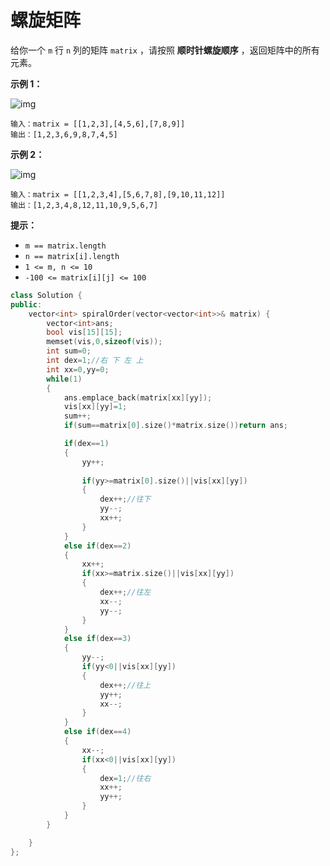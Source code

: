 # 螺旋矩阵



给你一个 `m` 行 `n` 列的矩阵 `matrix` ，请按照 **顺时针螺旋顺序** ，返回矩阵中的所有元素。

 

**示例 1：**

![img](https://assets.leetcode.com/uploads/2020/11/13/spiral1.jpg)

```
输入：matrix = [[1,2,3],[4,5,6],[7,8,9]]
输出：[1,2,3,6,9,8,7,4,5]
```

**示例 2：**

![img](https://assets.leetcode.com/uploads/2020/11/13/spiral.jpg)

```
输入：matrix = [[1,2,3,4],[5,6,7,8],[9,10,11,12]]
输出：[1,2,3,4,8,12,11,10,9,5,6,7]
```

 

**提示：**

- `m == matrix.length`
- `n == matrix[i].length`
- `1 <= m, n <= 10`
- `-100 <= matrix[i][j] <= 100`



```c++
class Solution {
public:
    vector<int> spiralOrder(vector<vector<int>>& matrix) {
        vector<int>ans;
        bool vis[15][15];
        memset(vis,0,sizeof(vis));
        int sum=0;
        int dex=1;//右 下 左 上
        int xx=0,yy=0;
        while(1)
        {
            ans.emplace_back(matrix[xx][yy]);
            vis[xx][yy]=1;
            sum++;
            if(sum==matrix[0].size()*matrix.size())return ans;

            if(dex==1)
            {
                yy++;
                
                if(yy>=matrix[0].size()||vis[xx][yy])
                {
                    dex++;//往下
                    yy--;
                    xx++;
                }
            }
            else if(dex==2)
            {
                xx++;
                if(xx>=matrix.size()||vis[xx][yy])
                {
                    dex++;//往左
                    xx--;
                    yy--;
                }
            }
            else if(dex==3)
            {
                yy--;
                if(yy<0||vis[xx][yy])
                {
                    dex++;//往上
                    yy++;
                    xx--;
                }
            }
            else if(dex==4)
            {
                xx--;
                if(xx<0||vis[xx][yy])
                {
                    dex=1;//往右
                    xx++;
                    yy++;
                }
            }
        }

    }
};
```

